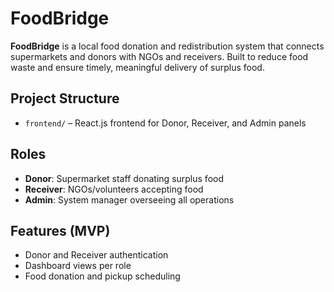 # FoodBridge

**FoodBridge** is a local food donation and redistribution system that connects supermarkets and donors with NGOs and receivers. Built to reduce food waste and ensure timely, meaningful delivery of surplus food.

## Project Structure

- `frontend/` – React.js frontend for Donor, Receiver, and Admin panels

## Roles

- **Donor**: Supermarket staff donating surplus food
- **Receiver**: NGOs/volunteers accepting food
- **Admin**: System manager overseeing all operations

## Features (MVP)
- Donor and Receiver authentication
- Dashboard views per role
- Food donation and pickup scheduling

